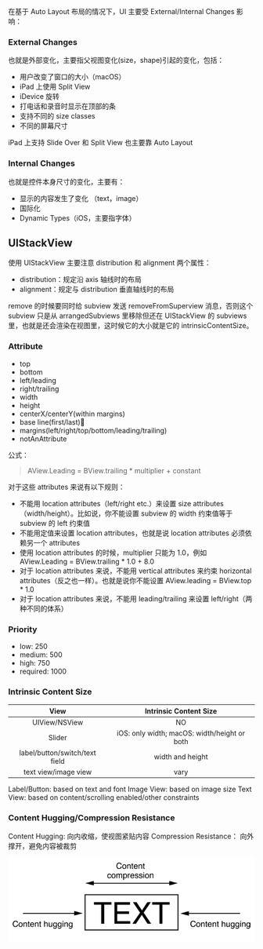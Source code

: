 在基于 Auto Layout 布局的情况下，UI 主要受 External/Internal Changes 影响：

### External Changes

也就是外部变化，主要指父视图变化(size，shape)引起的变化，包括：

* 用户改变了窗口的大小（macOS）
* iPad 上使用 Split View
* iDevice 旋转
* 打电话和录音时显示在顶部的条
* 支持不同的 size classes
* 不同的屏幕尺寸

iPad 上支持 Slide Over 和 Split View 也主要靠 Auto Layout

### Internal Changes

也就是控件本身尺寸的变化，主要有：

* 显示的内容发生了变化 （text，image）
* 国际化
* Dynamic Types（iOS，主要指字体）

## UIStackView 

使用 UIStackView 主要注意 distribution 和 alignment 两个属性：

* distribution：规定沿 axis 轴线时的布局
* alignment：规定与 distribution 垂直轴线时的布局

remove 的时候要同时给 subview 发送 removeFromSuperview 消息，否则这个 subview 只是从 arrangedSubviews 里移除但还在 UIStackView 的 subviews 里，也就是还会渲染在视图里，这时候它的大小就是它的 intrinsicContentSize。

### Attribute

* top
* bottom
* left/leading
* right/trailing
* width
* height
* centerX/centerY(within margins)
* base line(first/last)
* margins(left/right/top/bottom/leading/trailing)
* notAnAttribute

公式：
> AView.Leading = BView.trailing * multiplier + constant

对于这些 attributes 来说有以下规则：

* 不能用 location attributes（left/right etc.）来设置 size attributes（width/height）。比如说，你不能设置 subview 的 width 约束值等于 subview 的 left 约束值
* 不能用定值来设置 location attributes，也就是说 location attributes 必须依赖另一个 attributes
* 使用 location attributes 的时候，multiplier 只能为 1.0，例如 AView.Leading = BView.trailing * 1.0 + 8.0
* 对于 location attributes 来说，不能用 vertical attributes 来约束 horizontal attributes（反之也一样）。也就是说你不能设置 AView.leading = BView.top * 1.0
* 对于 location attributes 来说，不能用 leading/trailing 来设置 left/right（两种不同的体系）

### Priority

* low: 250
* medium: 500
* high: 750
* required: 1000

### Intrinsic Content Size

| View | Intrinsic Content Size |
| :-: | :-: |
| UIView/NSView | NO |
| Slider | iOS: only width; macOS: width/height or both |
| label/button/switch/text field | width and height |
| text view/image view | vary |


Label/Button: based on text and font
Image View: based on image size
Text View: based on content/scrolling enabled/other constraints

### Content Hugging/Compression Resistance

Content Hugging: 向内收缩，使视图紧贴内容
Compression Resistance： 向外撑开，避免内容被裁剪

![](/images/intrinsic_content_size_2x.png)


